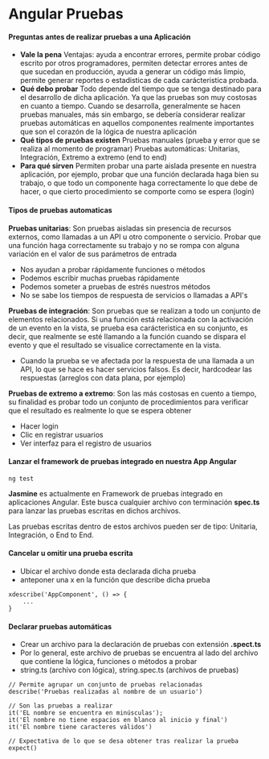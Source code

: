 # Angular Pruebas

#### Preguntas antes de realizar pruebas a una Aplicación

- **Vale la pena**
Ventajas: ayuda a encontrar errores, permite probar código escrito por otros programadores, permiten detectar errores antes de que sucedan en producción, ayuda a generar un código más limpio, permite generar reportes o estadisticas de cada carácteristica probada.
- **Qué debo probar**
Todo depende del tiempo que se tenga destinado para el desarrollo de dicha aplicación. Ya que las pruebas son muy costosas en cuanto a tiempo.
Cuando se desarrolla, generalmente se hacen pruebas manuales, más sin embargo, se debería considerar realizar pruebas automáticas en aquellos componentes realmente importantes que son el corazón de la lógica de nuestra aplicación
- **Qué tipos de pruebas existen**
Pruebas manuales (prueba y error que se realiza al momento de programar)
Pruebas automáticas: Unitarias, Integración, Extremo a extremo (end to end) 
- **Para qué sirven**
Permiten probar una parte aislada presente en nuestra aplicación, por ejemplo, probar que una función declarada haga bien su trabajo, o que todo un componente haga correctamente lo que debe de hacer, o que cierto procedimiento se comporte como se espera (login)

#### Tipos de pruebas automaticas
**Pruebas unitarias**: Son pruebas aisladas sin presencia de recursos externos, como llamadas a un API u otro componente o servicio. Probar que una función haga correctamente su trabajo y no se rompa con alguna variación en el valor de sus parámetros de entrada
- Nos ayudan a probar rápidamente funciones o métodos
- Podemos escribir muchas pruebas rápidamente
- Podemos someter a pruebas de estrés nuestros métodos
- No se sabe los tiempos de respuesta de servicios o llamadas a API's

**Pruebas de integración**: Son pruebas que se realizan a todo un conjunto de elementos relacionados. Si una función está relacionada con la activación de un evento en la vista, se prueba esa carácteristica en su conjunto, es decir, que realmente se esté llamando a la función cuando se dispara el evento y que el resultado se visualice correctamente en la vista.
- Cuando la prueba se ve afectada por la respuesta de una llamada a un API, lo que se hace es hacer servicios falsos. Es decir, hardcodear las respuestas (arreglos con data plana, por ejemplo)

**Pruebas de extremo a extremo**: Son las más costosas en cuento a tiempo, su finalidad es probar todo un conjunto de procedimientos para verificar que el resultado es realmente lo que se espera obtener
- Hacer login
- Clic en registrar usuarios
- Ver interfaz para el registro de usuarios


#### Lanzar el framework de pruebas integrado en nuestra App Angular
```
ng test
```

**Jasmine** es actualmente en Framework de pruebas integrado en aplicaciones Angular. Este busca cualquier archivo con terminación **spec.ts** para lanzar las pruebas escritas en dichos archivos.

Las pruebas escritas dentro de estos archivos pueden ser de tipo: Unitaria, Integración, o End to End.

#### Cancelar u omitir una prueba escrita
- Ubicar el archivo donde esta declarada dicha prueba
- anteponer una x en la función que describe dicha prueba
```
xdescribe('AppComponent', () => {
    ...
}
```

#### Declarar pruebas automáticas
- Crear un archivo para la declaración de pruebas con extensión **.spect.ts**
- Por lo general, este archivo de pruebas se encuentra al lado del archivo que contiene la lógica, funciones o métodos a probar
- string.ts (archivo con lógica), string.spec.ts (archivos de pruebas)
```
// Permite agrupar un conjunto de pruebas relacionadas
describe('Pruebas realizadas al nombre de un usuario')

// Son las pruebas a realizar
it('EL nombre se encuentra en minúsculas');
it('El nombre no tiene espacios en blanco al inicio y final')
it('El nombre tiene caracteres válidos')

// Expectativa de lo que se desa obtener tras realizar la prueba
expect()
```